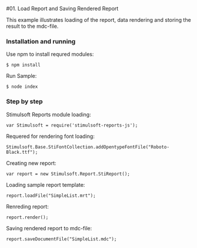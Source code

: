 #01. Load Report and Saving Rendered Report

This example illustrates loading of the report, data rendering and storing the result to the mdc-file.

### Installation and running
Use npm to install requred modules:

    $ npm install
Run Sample:

    $ node index

### Step by step

Stimulsoft Reports module loading:

    var Stimulsoft = require('stimulsoft-reports-js');

Requered for rendering font loading:

    Stimulsoft.Base.StiFontCollection.addOpentypeFontFile("Roboto-Black.ttf");

Creating new report:

    var report = new Stimulsoft.Report.StiReport();

Loading sample report template:

    report.loadFile("SimpleList.mrt");

Renreding report:

    report.render();

Saving rendered report to mdc-file:

    report.saveDocumentFile("SimpleList.mdc");

